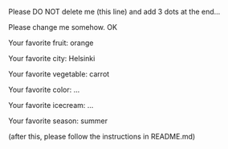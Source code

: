 Please DO NOT delete me (this line) and add 3 dots at the end...	

Please change me somehow. OK



Your favorite fruit: orange

Your favorite city: Helsinki

Your favorite vegetable: carrot

Your favorite color: ...

Your favorite icecream: ...

Your favorite season: summer


(after this, please follow the instructions in README.md)


